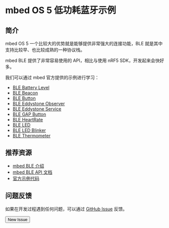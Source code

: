# mbed OS 5 低功耗蓝牙示例

## 简介

mbed OS 5 一个比较大的优势就是能够提供非常强大的连接功能，BLE 就是其中支持比较早、也比较成熟的一种协议栈。

mbed BLE 提供了非常容易使用的 API，相比与使用 nRF5 SDK，开发起来会快好多。

我们可以通过 mbed 官方提供的示例进行学习：

* [BLE Battery Level](/mbedos5/example-ble-batterylevel/)
* [BLE Beacon](/mbedos5/example-ble-beacon/)
* [BLE Button](/mbedos5/example-ble-button/)
* [BLE Eddystone Observer](/mbedos5/example-ble-eddystoneobserver/)
* [BLE Eddystone Service](/mbedos5/example-ble-eddystoneservice/)
* [BLE GAP Button](/mbedos5/example-ble-gapbutton/)
* [BLE HeartRate](/mbedos5/example-ble-heartrate/)
* [BLE LED](/mbedos5/example-ble-led/)
* [BLE LED Blinker](/mbedos5/example-ble-ledblinker/)
* [BLE Thermometer](/mbedos5/example-ble-thermometer/)

## 推荐资源

* [mbed BLE 介绍](https://docs.mbed.com/docs/ble-intros/en/latest/)
* [mbed BLE API 文档](https://docs.mbed.com/docs/mbed-os-api-reference/en/latest/APIs/communication/ble/)
* [官方示例代码](https://github.com/ARMmbed/mbed-os-example-ble)



## 问题反馈

如果在开发过程遇到任何问题，可以通过 [GitHub Issue](https://github.com/makerdiary/nrf52832-mdk/issues) 反馈。

<a href="https://github.com/makerdiary/nrf52832-mdk/issues/new"><button data-md-color-primary="green">New Issue</button></a>

